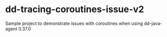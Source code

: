 # dd-tracing-coroutines-issue-v2
Sample project to demonstrate issues with coroutines when using dd-java-agent 0.37.0
